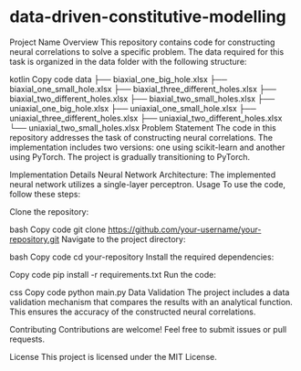# data-driven-constitutive-modelling

Project Name
Overview
This repository contains code for constructing neural correlations to solve a specific problem. The data required for this task is organized in the data folder with the following structure:

kotlin
Copy code
data
├── biaxial_one_big_hole.xlsx
├── biaxial_one_small_hole.xlsx
├── biaxial_three_different_holes.xlsx
├── biaxial_two_different_holes.xlsx
├── biaxial_two_small_holes.xlsx
├── uniaxial_one_big_hole.xlsx
├── uniaxial_one_small_hole.xlsx
├── uniaxial_three_different_holes.xlsx
├── uniaxial_two_different_holes.xlsx
└── uniaxial_two_small_holes.xlsx
Problem Statement
The code in this repository addresses the task of constructing neural correlations. The implementation includes two versions: one using scikit-learn and another using PyTorch. The project is gradually transitioning to PyTorch.

Implementation Details
Neural Network Architecture: The implemented neural network utilizes a single-layer perceptron.
Usage
To use the code, follow these steps:

Clone the repository:

bash
Copy code
git clone https://github.com/your-username/your-repository.git
Navigate to the project directory:

bash
Copy code
cd your-repository
Install the required dependencies:

Copy code
pip install -r requirements.txt
Run the code:

css
Copy code
python main.py
Data Validation
The project includes a data validation mechanism that compares the results with an analytical function. This ensures the accuracy of the constructed neural correlations.

Contributing
Contributions are welcome! Feel free to submit issues or pull requests.

License
This project is licensed under the MIT License.

